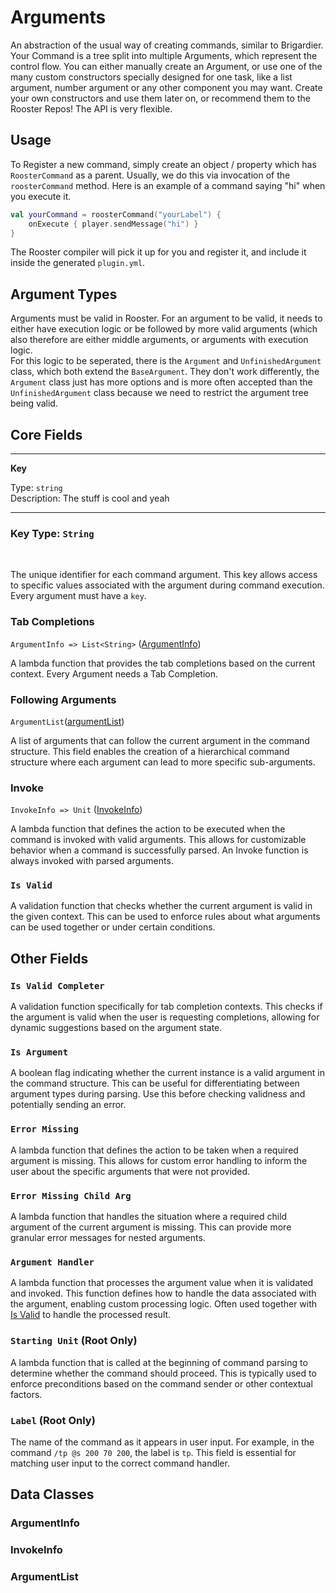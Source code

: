 # Arguments

An abstraction of the usual way of creating commands,
similar to Brigardier. Your Command is a tree split into multiple Arguments,
which represent the control flow. You can either manually create an Argument,
or use one of the many custom constructors specially designed for one task,
like a list argument, number argument or any other component you may want.
Create your own constructors and use them later on,
or recommend them to the Rooster Repos! The API is very flexible.

## Usage

To Register a new command, simply create an object / property which has
`RoosterCommand` as a parent. Usually, we do this via invocation
of the `roosterCommand` method. Here is an example of
a command saying "hi" when you execute it.

```kotlin
val yourCommand = roosterCommand("yourLabel") {
    onExecute { player.sendMessage("hi") }
}
```

The Rooster compiler will pick it up for you and register it,
and include it inside the generated `plugin.yml`.

## Argument Types

Arguments must be valid in Rooster.
For an argument to be valid, it needs to either have execution logic
or be followed by more valid arguments (which also therefore are either middle arguments,
or arguments with execution logic. <br>
For this logic to be seperated, there is the `Argument` and `UnfinishedArgument` class,
which both extend the `BaseArgument`. They don't work differently, the `Argument`
class just has more options and is more often accepted than the `UnfinishedArgument` class because we
need to restrict the argument tree being valid.

## Core Fields

---
**Key** <br>

Type: `string` <br>
Description: The stuff is cool and yeah

---

### Key Type: `String`

<br>

The unique identifier for each command argument. This key allows access to specific values associated with the argument
during command execution. Every argument must have a `key`.

### Tab Completions

`ArgumentInfo => List<String>` ([ArgumentInfo](#argumentinfo)) <br>

A lambda function that provides the tab completions based on the current context. Every Argument needs a Tab Completion.

### Following Arguments

`ArgumentList`([argumentList](#argumentlist))

A list of arguments that can follow the current argument in the command structure.
This field enables the creation of a hierarchical command structure where each argument can lead to more
specific sub-arguments.

### Invoke

`InvokeInfo => Unit` ([InvokeInfo](#invokeinfo))

A lambda function that defines the action to be executed when the command is invoked with valid arguments.
This allows for customizable behavior when a command is successfully parsed.
An Invoke function is always invoked with parsed arguments.

### `Is Valid`

A validation function that checks whether the current argument is valid in the given context.
This can be used to enforce rules about what arguments can be used together or under certain conditions.

## Other Fields

### `Is Valid Completer`

A validation function specifically for tab completion contexts.
This checks if the argument is valid when the user is requesting completions,
allowing for dynamic suggestions based on the argument state.

### `Is Argument`

A boolean flag indicating whether the current instance is a valid argument in the command structure.
This can be useful for differentiating between argument types during parsing. Use this before checking validness and
potentially sending an error.

### `Error Missing`

A lambda function that defines the action to be taken when a required argument is missing. This allows for custom error
handling to inform the user about the specific arguments that were not provided.

### `Error Missing Child Arg`

A lambda function that handles the situation where a required child argument of the current argument is missing. This
can provide more granular error messages for nested arguments.

### `Argument Handler`

A lambda function that processes the argument value when it is validated and invoked. This function defines how to
handle the data associated with the argument, enabling custom processing logic. Often used together
with [Is Valid](#is-valid) to handle the processed result.

### `Starting Unit` (Root Only)

A lambda function that is called at the beginning of command parsing to determine whether the command should proceed.
This is typically used to enforce preconditions based on the command sender or other contextual factors.

### `Label` (Root Only)

The name of the command as it appears in user input. For example, in the command `/tp @s 200 70 200`, the label is `tp`.
This field is essential for matching user input to the correct command handler.

## Data Classes

### ArgumentInfo

### InvokeInfo

### ArgumentList


